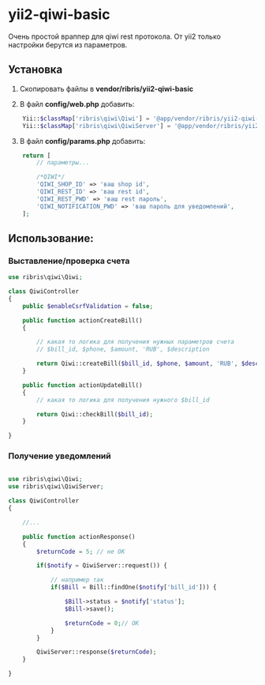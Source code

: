 yii2-qiwi-basic
==============

Очень простой враппер для qiwi rest протокола. От yii2 только настройки берутся из параметров.

## Установка

1. Скопировать файлы в **vendor/ribris/yii2-qiwi-basic**

2. В файл **config/web.php** добавить: 
```php
    Yii::$classMap['ribris\qiwi\Qiwi'] = '@app/vendor/ribris/yii2-qiwi-basic/Qiwi.php';
    Yii::$classMap['ribris\qiwi\QiwiServer'] = '@app/vendor/ribris/yii2-qiwi-basic/QiwiServer.php';
```

3. В файл **config/params.php** добавить: 
```php
    return [
        // параметры...

        /*QIWI*/
        'QIWI_SHOP_ID' => 'ваш shop id',
        'QIWI_REST_ID' => 'ваш rest id',
        'QIWI_REST_PWD' => 'ваш rest пароль',
        'QIWI_NOTIFICATION_PWD' => 'ваш пароль для уведомлений',
    ];
```

## Использование:

### Выставление/проверка счета

```php
use ribris\qiwi\Qiwi;

class QiwiController
{
    public $enableCsrfValidation = false;

    public function actionCreateBill()
    {

        // какая то логика для получения нужных параметров счета 
        // $bill_id, $phone, $amount, 'RUB', $description

        return Qiwi::createBill($bill_id, $phone, $amount, 'RUB', $description);
    }

    public function actionUpdateBill()
    {
        // какая то логика для получения нужного $bill_id

        return Qiwi::checkBill($bill_id);
    }

}
```

### Получение уведомлений

```php

use ribris\qiwi\Qiwi;
use ribris\qiwi\QiwiServer;

class QiwiController
{

    //...

    public function actionResponse()
    {
        $returnCode = 5; // не ОК

        if($notify = QiwiServer::request()) {

            // например так
            if($Bill = Bill::findOne($notify['bill_id'])) {

                $Bill->status = $notify['status'];
                $Bill->save();

                $returnCode = 0;// OK
            }
        }

        QiwiServer::response($returnCode);
    }

}

```
